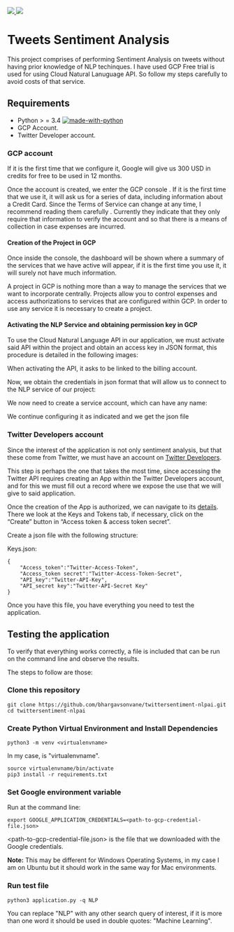 <p>
  <a href="https://www.linkedin.com/in/bhargav-sonvane" target="_blank">
   <img src="https://img.shields.io/badge/linkedin-%230077B5.svg?&style=for-the-badge&logo=linkedin&logoColor=white">
 </a>
  <a href="https://opensource.org/licenses/MIT" target="_blank">
   <img src="https://img.shields.io/badge/License-MIT-yellow.svg?&style=for-the-badge&logoColor=white">
 </a>
</p>

# Tweets Sentiment Analysis

This project comprises of performing Sentiment Analysis on tweets without having prior knowledge of NLP techinques.
I have used GCP Free trial is used for using Cloud Natural Lanuguage API. So follow my steps carefully to avoid costs of that service. 


## Requirements

- Python > = 3.4 [![made-with-python](https://img.shields.io/badge/Made%20with-Python-1f425f.svg)](https://www.python.org/)
- GCP Account.
- Twitter Developer account.


### GCP account

If it is the first time that we configure it, Google will give us 300 USD in credits for free to be used in 12 months.

Once the account is created, we enter the GCP console . If it is the first time that we use it, it will ask us for a series of data, including information about a Credit Card. Since the Terms of Service can change at any time, I recommend reading them carefully . Currently they indicate that they only require that information to verify the account and so that there is a means of collection in case expenses are incurred.

#### Creation of the Project in GCP

Once inside the console, the dashboard will be shown where a summary of the services that we have active will appear, if it is the first time you use it, it will surely not have much information.

A project in GCP is nothing more than a way to manage the services that we want to incorporate centrally. Projects allow you to control expenses and access authorizations to services that are configured within GCP. In order to use any service it is necessary to create a project.


#### Activating the NLP Service and obtaining permission key in GCP

To use the Cloud Natural Language API in our application, we must activate said API within the project and obtain an access key in JSON format, this procedure is detailed in the following images:

When activating the API, it asks to be linked to the billing account.

Now, we obtain the credentials in json format that will allow us to connect to the NLP service of our project:

We now need to create a service account, which can have any name:

We continue configuring it as indicated and we get the json file


### Twitter Developers account

Since the interest of the application is not only sentiment analysis, but that these come from Twitter, we must have an account on [Twitter Developers](https://developer.twitter.com/en).

This step is perhaps the one that takes the most time, since accessing the Twitter API requires creating an App within the Twitter Developers account, and for this we must fill out a record where we expose the use that we will give to said application.

Once the creation of the App is authorized, we can navigate to its  [details](https://developer.twitter.com/en/apps). There we look at the Keys and Tokens tab, if necessary, click on the “Create” button in “Access token & access token secret”.


Create a json file with the following structure:

Keys.json:

```
{
    "Access_token":"Twitter-Access-Token",
    "Access_token secret":"Twitter-Access-Token-Secret",
    "API_key":"Twitter-API-Key",
    "API_secret key":"Twitter-API-Secret Key"
}
```

Once you have this file, you have everything you need to test the application.
## Testing the application

To verify that everything works correctly, a file is included that can be run on the command line and observe the results.

The steps to follow are those:

### Clone this repository

```
git clone https://github.com/bhargavsonvane/twittersentiment-nlpai.git
cd twittersentiment-nlpai
```

### Create Python Virtual Environment and Install Dependencies

```
python3 -m venv <virtualenvname>
```

In my case, <any name> is "virtualenvname".

```
source virtualenvname/bin/activate
pip3 install -r requirements.txt
```

### Set Google environment variable

Run at the command line:

```
export GOOGLE_APPLICATION_CREDENTIALS=<path-to-gcp-credential-file.json>
```

<path-to-gcp-credential-file.json> is the file that we downloaded with the Google credentials.

**Note:** This may be different for Windows Operating Systems, in my case I am on Ubuntu but it should work in the same way for Mac environments.

### Run test file

```
python3 application.py -q NLP
```

You can replace "NLP" with any other search query of interest, if it is more than one word it should be used in double quotes: "Machine Learning".
